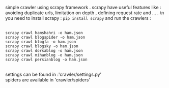 
simple crawler using scrapy framework . scrapy have useful features like : avoiding duplicate urls, limitation on depth , defining request rate and ... . \n
you need to install scrapy :
`pip install scrapy`
and run the crawlers :  <br /> <br />

`scrapy crawl hamshahri -o ham.json`  <br />
`scrapy crawl blogspider -o ham.json`  <br />
`scrapy crawl blogfa -o ham.json`  <br />
`scrapy crawl blogsky -o ham.json`  <br />
`scrapy crawl dorsablog -o ham.json`  <br />
`scrapy crawl mihanblog -o ham.json`  <br />
`scrapy crawl persianblog -o ham.json`  <br /> <br />

settings can be found in :'crawler/settings.py'  <br />
spiders are available in 'crawler/spiders'


